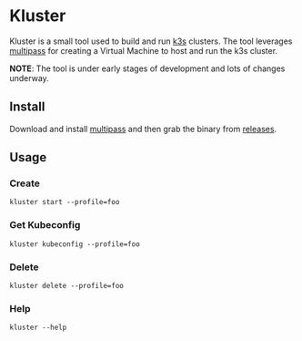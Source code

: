 # Kluster

Kluster is a small tool used to build and run [k3s](https://k3s.io) clusters. The tool leverages [multipass](https://multipass.run) for creating a Virtual Machine to host and run the k3s cluster.

__NOTE__: The tool is under early stages of development and lots of changes underway. 

## Install

Download and install [multipass](https://multipass.run) and then grab the binary from [releases](https://github.com/kameshsampath/kluster/releases).

## Usage

### Create

```shell
kluster start --profile=foo
```

### Get Kubeconfig

```shell
kluster kubeconfig --profile=foo
```

### Delete

```shell
kluster delete --profile=foo
```

### Help

```shell
kluster --help
```
